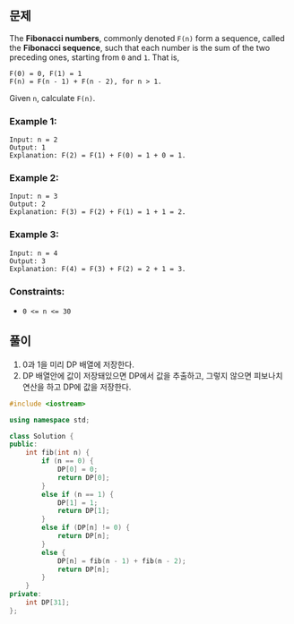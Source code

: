 ## 문제
The **Fibonacci numbers**, commonly denoted `F(n)` form a sequence, called the **Fibonacci sequence**, such that each number is the sum of the two preceding ones, starting from `0` and `1`. That is,
```
F(0) = 0, F(1) = 1
F(n) = F(n - 1) + F(n - 2), for n > 1.
```

Given `n`, calculate `F(n)`.

### Example 1:
```
Input: n = 2
Output: 1
Explanation: F(2) = F(1) + F(0) = 1 + 0 = 1.
```
### Example 2:
```
Input: n = 3
Output: 2
Explanation: F(3) = F(2) + F(1) = 1 + 1 = 2.
```
### Example 3:
```
Input: n = 4
Output: 3
Explanation: F(4) = F(3) + F(2) = 2 + 1 = 3.
```
 
### Constraints:
- `0 <= n <= 30`

## 풀이
1. 0과 1을 미리 DP 배열에 저장한다.
2. DP 배열안에 값이 저장돼있으면 DP에서 값을 추출하고, 그렇지 않으면 피보나치 연산을 하고 DP에 값을 저장한다.

```cpp
#include <iostream>

using namespace std;

class Solution {
public:
    int fib(int n) {
        if (n == 0) {
            DP[0] = 0;
            return DP[0];
        }
        else if (n == 1) {
            DP[1] = 1;
            return DP[1];
        }
        else if (DP[n] != 0) {
            return DP[n];
        }
        else {
            DP[n] = fib(n - 1) + fib(n - 2);
            return DP[n];
        }
    }
private:
    int DP[31];
};
```
